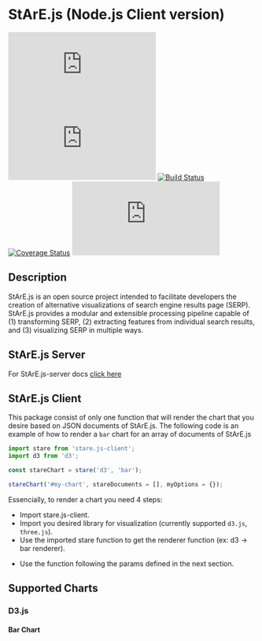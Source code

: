 # StArE.js (Node.js Client version)

![npm](https://img.shields.io/npm/v/stare.js)
![npm](https://img.shields.io/npm/dm/stare.js)
[![Build Status](https://travis-ci.com/StArE-js/stare.js-client.svg?branch=master)](https://travis-ci.com/StArE-js/stare.js-client)
[![Coverage Status](https://coveralls.io/repos/github/StArE-js/stare.js-client/badge.svg?branch=master)](https://coveralls.io/github/StArE-js/stare.js-client?branch=master)
![NPM](https://img.shields.io/npm/l/stare.js)

## Description
StArE.js is an open source project intended to facilitate developers the creation of alternative visualizations of search engine results page (SERP). StArE.js provides a modular and extensible processing pipeline capable of (1) transforming SERP, (2) extracting features from individual search results, and (3) visualizing SERP in multiple ways.

## StArE.js Server
For StArE.js-server docs [click here](https://github.com/StArE.js/stare.js-server/master/docs/README.md)

## StArE.js Client

This package consist of only one function that will render the chart that you desire based on JSON documents of StArE.js.
The following code is an example of how to render a <code>bar</code> chart for an array of documents of StArE.js

```js
import stare from 'stare.js-client';
import d3 from 'd3';

const stareChart = stare('d3', 'bar');

stareChart('#my-chart', stareDocuments = [], myOptions = {});
```

Essencially, to render a chart you need 4 steps:

* Import stare.js-client.
* Import you desired library for visualization (currently supported <code>d3.js</code>, <code>three.js</code>).
* Use the imported stare function to get the renderer function (ex: d3 -> bar renderer).
+ Use the function following the params defined in the next section.

## Supported Charts

### D3.js

#### Bar Chart


